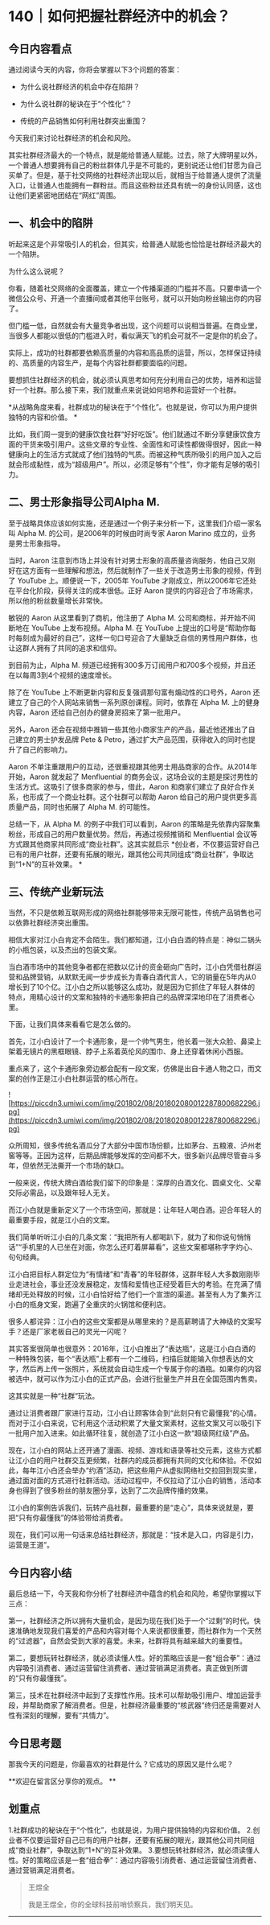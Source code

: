 # 140｜如何把握社群经济中的机会？

## 今日内容看点

通过阅读今天的内容，你将会掌握以下3个问题的答案：

* 为什么说社群经济的机会中存在陷阱？

* 为什么说社群的秘诀在于“个性化”？

* 传统的产品销售如何利用社群突出重围？

今天我们来讨论社群经济的机会和风险。

其实社群经济最大的一个特点，就是能给普通人赋能。过去，除了大牌明星以外，一个普通人想要拥有自己的粉丝群体几乎是不可能的，更别说还让他们甘愿为自己买单了。但是，基于社交网络的社群经济出现以后，就相当于给普通人提供了流量入口，让普通人也能拥有一群粉丝。而且这些粉丝还具有统一的身份认同感，这也让他们更紧密地团结在“网红”周围。

## 一、机会中的陷阱

听起来这是个非常吸引人的机会，但其实，给普通人赋能也恰恰是社群经济最大的一个陷阱。

为什么这么说呢？

你看，随着社交网络的全面覆盖，建立一个传播渠道的门槛并不高。只要申请一个微信公众号、开通一个直播间或者其他平台账号，就可以开始向粉丝输出你的内容了。

但门槛一低，自然就会有大量竞争者出现，这个问题可以说相当普遍。在商业里，当很多人都能以很低的门槛进入时，看似满天飞的机会可就不一定是你的机会了。

实际上，成功的社群都要依赖高质量的内容和高品质的运营，所以，怎样保证持续的、高质量的内容生产，是每个内容社群都要面临的问题。

要想抓住社群经济的机会，就必须认真思考如何充分利用自己的优势，培养和运营好一个社群。那么接下来，我们就重点来说说如何培养和运营好一个社群。

 *从战略角度来看，社群成功的秘诀在于“个性化”。也就是说，你可以为用户提供独特的内容和价值。 *

比如，我们周一提到的健康饮食社群“好好吃饭”。他们就通过不断分享健康饮食方面的干货来吸引用户。这些文章的专业性、全面性和可读性都做得很好，因此一种健康向上的生活方式就成了他们独特的气质。而被这种气质所吸引的用户加入之后就会形成黏性，成为“超级用户”。所以，必须足够有“个性”，你才能有足够的吸引力。

## 二、男士形象指导公司Alpha M.

至于战略具体应该如何实施，还是通过一个例子来分析一下，这里我们介绍一家名叫 Alpha M. 的公司，是2006年的时候由时尚专家 Aaron Marino 成立的，业务是男士形象指导。

当时，Aaron 注意到市场上并没有针对男士形象的高质量咨询服务，他自己又刚好在这方面有一些理解和想法，然后就制作了一些关于改造男士形象的视频，传到了 YouTube 上。顺便说一下，2005年 YouTube 才刚成立，所以2006年它还处在平台化阶段，获得关注的成本很低。正好 Aaron 提供的内容迎合了市场需求，所以他的粉丝数量增长非常快。

敏锐的 Aaron 从这里看到了商机，他注册了 Alpha M. 公司和商标，并开始不间断地在 YouTube 上发布视频。Alpha M. 在 YouTube 上提出的口号是“帮助你每时每刻成为最好的自己”，这样一句口号迎合了大量缺乏自信的男性用户群体，也让这群人拥有了共同的追求和信仰。

到目前为止，Alpha M. 频道已经拥有300多万订阅用户和700多个视频，并且还在以每周3到4个视频的速度增长。

除了在 YouTube 上不断更新内容和反复强调那句富有煽动性的口号外，Aaron 还建立了自己的个人网站来销售一系列原创课程。同时，依靠在 Alpha M. 上的健身内容，Aaron 还给自己创办的健身房招来了第一批用户。

另外，Aaron 还会在视频中推销一些其他小商家生产的产品，最近他还推出了自己建立的男士护发品牌 Pete & Petro，通过扩大产品范围，获得收入的同时也提升了自己的影响力。

Aaron 不单注重跟用户的互动，还很重视跟其他男士用品商家的合作。从2014年开始，Aaron 就发起了 Menfluential 的商务会议，这场会议的主题是探讨男性的生活方式。这吸引了很多商家的参与，借此，Aaron 和商家们建立了良好合作关系，也形成了一个商业社群。这个社群可以帮助 Aaron 给自己的用户提供更多高质量产品，同时也拓展了 Alpha M. 的可能性。

总结一下，从 Alpha M. 的例子中我们可以看到，Aaron 的策略是先依靠内容聚集粉丝，形成自己的用户数量优势。然后，再通过视频推销和 Menfluential 会议等方式跟其他商家共同形成“商业社群”。这其实就启示 *创业者，不仅要运营好自己已有的用户社群，还要有拓展的眼光，跟其他公司共同组成“商业社群”，争取达到“1+N”的互补效果。 *

## 三、传统产业新玩法

当然，不只是依赖互联网形成的网络社群能够带来无限可能性，传统产品销售也可以依靠社群经济突出重围。

相信大家对江小白肯定不会陌生。我们都知道，江小白白酒的特点是：神似二锅头的小瓶包装，以及杰出的包装文案。

当白酒市场中的其他竞争者都在把数以亿计的资金砸向广告时，江小白凭借社群运营和品牌营销，从默默无闻一步步成长为青春白酒代言人，它的销量在5年内从0增长到了10个亿。江小白之所以能够这么成功，就是因为它抓住了年轻人群体的特点，用精心设计的文案和独特的卡通形象把自己的品牌深深地印在了消费者心里。

下面，让我们具体来看看它是怎么做的。

首先，江小白设计了一个卡通形象，是一个帅气男生，他长着一张大众脸、鼻梁上架着无镜片的黑框眼镜、脖子上系着英伦风的围巾、身上还穿着休闲小西服。

重点来了，这个卡通形象旁边都会配有一段文案，仿佛是出自卡通人物之口，而文案的创作正是江小白社群运营的核心所在。

![https://piccdn3.umiwi.com/img/201802/08/201802080012287800682296.jpg](https://piccdn3.umiwi.com/img/201802/08/201802080012287800682296.jpg)

众所周知，很多传统名酒瓜分了大部分中国市场份额，比如茅台、五粮液、泸州老窖等等。正因为这样，后期品牌能够发挥的空间都不大，很多新兴品牌尽管奋斗多年，但依然无法撕开一个市场的缺口。

一般来说，传统大牌白酒给我们留下的印象是：深厚的白酒文化、圆桌文化、父辈交际必需品，以及跟年轻人无关。

而江小白就是重新定义了一个市场空间，那就是：让年轻人喝白酒。迎合年轻人的最重要手段，就是江小白的文案。

我们简单听听江小白的几条文案：“我把所有人都喝趴下，就为了和你说句悄悄话”“手机里的人已坐在对面，你怎么还盯着屏幕看”，这些文案都堪称字字灼心、句句经典。

江小白把目标人群定位为“有情绪”和“青春”的年轻群体，这群年轻人大多数刚刚毕业走进社会，事业还没发展稳定，友情和爱情也正经受着巨大的考验。在充满了情绪却无处释放的时候，江小白恰好给了他们一个宣泄的渠道。甚至有人为了集齐江小白的瓶身文案，跑遍了全重庆的火锅馆和便利店。

很多人都诧异：江小白的这些文案都是从哪里来的？是高薪聘请了大神级的文案写手？还是厂家老板自己的灵光一闪呢？

其实答案很简单也很意外：2016年，江小白推出了“表达瓶”，这是江小白白酒的一种特殊包装，每个“表达瓶”上都有一个二维码，扫描后就能输入你想表达的文字，然后再上传一张照片，系统就会自动生成一个专属于你的酒瓶。如果你的内容被选中，就可以作为江小白的正式产品，会进行批量生产并且在全国范围内售卖。

这其实就是一种“社群”玩法。

通过让消费者跟厂家进行互动，江小白让顾客体会到“此刻只有它最懂我”的心情。而对于江小白来说，它利用这个活动积累了大量文案素材，这些文案又可以吸引下一批用户加入进来。如此循环往复，就创造了江小白这一款“超级网红级”产品。

现在，江小白的网站上还开通了漫画、视频、游戏和语录等社交元素，这些方式都让江小白的用户社群交互更频繁，社群内的成员都拥有共同的文化和体验。不仅如此，每年江小白还会举办“约酒”活动，把这些用户从虚拟网络社交拉回到现实里，通过面对面的方式进行社群活动。活动过程中，不仅拉动了江小白的销售，活动本身也得到了很多粉丝的朋友圈分享，达到了二次品牌传播的效果。

江小白的案例告诉我们，玩转产品社群，最重要的是“走心”，具体来说就是，要把“只有你最懂我”的体验带给消费者。

现在，我们可以用一句话来总结社群经济，那就是：“技术是入口，内容是引力，运营是王道”。

## 今日内容小结

最后总结一下，今天我和你分析了社群经济中蕴含的机会和风险，希望你掌握以下三点：

第一，社群经济之所以拥有大量机会，是因为现在我们处于一个“过剩”的时代。快速准确地发现我们喜爱的产品和内容对每个人来说都很重要，而社群作为一个天然的“过滤器”，自然会受到大家的喜爱。未来，社群将具有越来越大的重要性。

第二，要想玩转社群经济，就必须读懂人性。好的策略应该是一套“组合拳”：通过内容吸引消费者、通过运营留住消费者、通过营销满足消费者。真正做到所谓的“只有你最懂我”。

第三，技术在社群经济中起到了支撑性作用。技术可以帮助吸引用户、增加运营手段，并帮助商家了解消费者。但是，社群经济最重要的“核武器”终归还是需要对人性有深刻的理解，要有“共情力”。

## 今日思考题

那我今天的问题是，你最喜欢的社群是什么？它成功的原因又是什么呢？

 **欢迎在留言区分享你的观点。 **

## 划重点

1.社群成功的秘诀在于“个性化”，也就是说，为用户提供独特的内容和价值。
2.创业者不仅要运营好自己已有的用户社群，还要有拓展的眼光，跟其他公司共同组成“商业社群”，争取达到“1+N”的互补效果。
3.要想玩转社群经济，就必须读懂人性。好的策略应该是一套“组合拳”：通过内容吸引消费者、通过运营留住消费者、通过营销满足消费者。

> 王煜全
> 
> 我是王煜全，你的全球科技前哨侦察兵，我们明天见。

---
